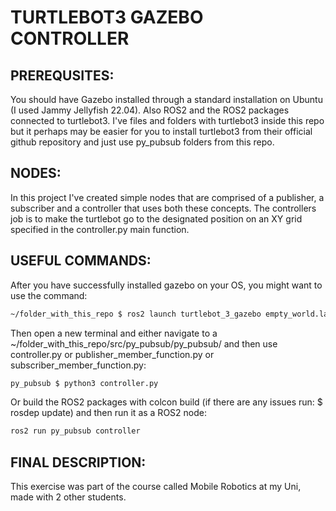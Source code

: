 # TURTLEBOT3 GAZEBO CONTROLLER

## PREREQUSITES:
You should have Gazebo installed through a standard installation on Ubuntu (I used Jammy Jellyfish 22.04). Also ROS2 and the ROS2 packages connected to turtlebot3. I've files and folders with turtlebot3 inside this repo but it perhaps may be easier for you to install turtlebot3 from their official github repository and just use py_pubsub folders from this repo. 

## NODES:
In this project I've created simple nodes that are comprised of a publisher, a subscriber and a controller that uses both these concepts. 
The controllers job is to make the turtlebot go to the designated position on an XY grid specified in the controller.py main function. 

## USEFUL COMMANDS:
After you have successfully installed gazebo on your OS, you might want to use the command:
```Bash
~/folder_with_this_repo $ ros2 launch turtlebot_3_gazebo empty_world.launch.py
```

Then open a new terminal and either navigate to a ~/folder_with_this_repo/src/py_pubsub/py_pubsub/ and then use controller.py or publisher_member_function.py or subscriber_member_function.py:
```Bash
py_pubsub $ python3 controller.py 
```

Or build the ROS2 packages with colcon build (if there are any issues run: $ rosdep update) and then run it as a ROS2 node:
```Bash
ros2 run py_pubsub controller
```

## FINAL DESCRIPTION:
This exercise was part of the course called Mobile Robotics at my Uni, made with 2 other students.
